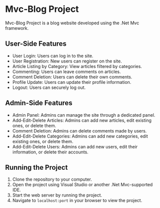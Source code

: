 # Mvc-Blog Project

Mvc-Blog Project is a blog website developed using the .Net Mvc framework.

## User-Side Features
- User Login: Users can log in to the site.
- User Registration: New users can register on the site.
- Article Listing by Category: View articles filtered by categories.
- Commenting: Users can leave comments on articles.
- Comment Deletion: Users can delete their own comments.
- Profile Update: Users can update their profile information.
- Logout: Users can securely log out.

## Admin-Side Features
- Admin Panel: Admins can manage the site through a dedicated panel.
- Add-Edit-Delete Articles: Admins can add new articles, edit existing ones, or delete them.
- Comment Deletion: Admins can delete comments made by users.
- Add-Edit-Delete Categories: Admins can add new categories, edit existing ones, or delete them.
- Add-Edit-Delete Users: Admins can add new users, edit their information, or delete their accounts.

## Running the Project
1. Clone the repository to your computer.
2. Open the project using Visual Studio or another .Net Mvc-supported IDE.
3. Start the web server by running the project.
4. Navigate to `localhost:port` in your browser to view the project.

